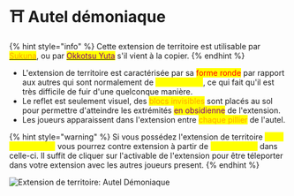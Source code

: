 # ⛩ Autel démoniaque

{% hint style="info" %}
Cette extension de territoire est utilisable par [<mark style="color:orange;">Sukuna</mark>](../roles/solitaires/sukuna.md), ou par [<mark style="color:purple;">Okkotsu Yuta</mark>](../roles/yuta-and-rika/okkotsu-yuta.md) s'il vient à la copier.
{% endhint %}

* L'extension de territoire est caractérisée par sa <mark style="color:red;">forme ronde</mark> par rapport aux autres qui sont normalement de <mark style="color:yellow;">forme carrée</mark>, ce qui fait qu'il est très difficile de fuir d'une quelconque manière.
* Le reflet est seulement visuel, des <mark style="color:orange;">blocs invisibles</mark> sont placés au sol pour permettre d'atteindre les extrémités <mark style="color:purple;">en obsidienne</mark> de l'extension.
* Les joueurs apparaissent dans l'extension entre <mark style="color:orange;">chaque pillier</mark> de l'autel.

{% hint style="warning" %}
Si vous possédez l'extension de territoire <mark style="color:yellow;">Autel Démoniaque</mark> vous pourrez contre extension à partir de <mark style="color:yellow;">20 secondes</mark> dans celle-ci. Il suffit de cliquer sur l'activable de l'extension pour être téleporter dans votre extension avec les autres joueurs present.
{% endhint %}

![Extension de territoire: Autel Démoniaque](<../../.gitbook/assets/2022-06-24\_22.14.14 (1).png>)
